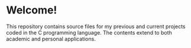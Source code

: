 # Welcome!
This repository contains source files for my previous and current projects coded in the C programming language. The contents extend to both academic and personal applications.
